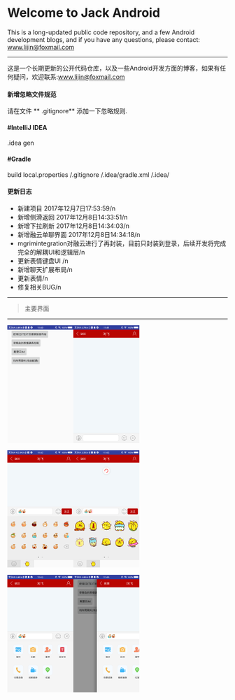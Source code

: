 Welcome to Jack Android
===================


This is a long-updated public code repository, and a few Android development blogs, and if you have any questions, please contact: www.lijin@foxmail.com

----------
这是一个长期更新的公开代码仓库，以及一些Android开发方面的博客，如果有任何疑问，欢迎联系:www.lijin@foxmail.com


#### <i class="icon-file"></i> 新增忽略文件规范

请在文件</i>  <i class="icon-file"></i> ** .gitignore** 添加一下忽略规则.

#### #IntelliJ IDEA
.idea
gen
#### #Gradle
build
local.properties
/.gitignore
/.idea/gradle.xml
/.idea/



#### <i class="icon-pencil"></i> 更新日志

 - 新建项目 2017年12月7日17:53:59/n
 - 新增侧滑返回 2017年12月8日14:33:51/n
 - 新增下拉刷新 2017年12月8日14:34:03/n
 - 新增融云单聊界面 2017年12月8日14:34:18/n
 - mgrimintegration对融云进行了再封装，目前只封装到登录，后续开发将完成完全的解耦UI和逻辑层/n
 - 更新表情键盘UI /n
 - 新增聊天扩展布局/n
 - 更新表情/n
 - 修复相关BUG/n

----------

> 主要界面

----------
<img width="30%" height="30%" src="https://github.com/JackliJ/Jack_Android/blob/master/demoimgage/jack_img_01.png"/><img width="30%" height="30%" src="https://github.com/JackliJ/Jack_Android/blob/master/demoimgage/jack_img_02.png"/>

<img width="30%" height="30%" src="https://github.com/JackliJ/Jack_Android/blob/master/demoimgage/jack_img_03.png"/><img width="30%" height="30%" src="https://github.com/JackliJ/Jack_Android/blob/master/demoimgage/jack_img_04.png"/>

<img width="30%" height="30%" src="https://github.com/JackliJ/Jack_Android/blob/master/demoimgage/jack_img_05.png"/><img width="30%" height="30%" src="https://github.com/JackliJ/Jack_Android/blob/master/demoimgage/jack_img_06.png"/>

